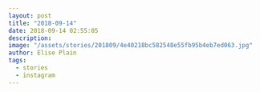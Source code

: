 ```yaml
---
layout: post
title: "2018-09-14"
date: 2018-09-14 02:55:05
description: 
image: "/assets/stories/201809/4e40218bc582548e55fb95b4eb7ed063.jpg"
author: Elise Plain
tags: 
  - stories
  - instagram
---
```



<p></p>
